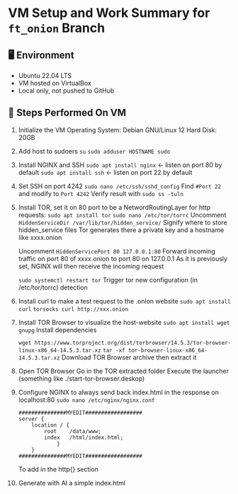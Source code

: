 # VM Setup and Work Summary for `ft_onion` Branch

## 🖥️ Environment
- Ubuntu 22.04 LTS
- VM hosted on VirtualBox
- Local only, not pushed to GitHub

## 🔧 Steps Performed On VM
1. Initialize the VM
	Operating System: Debian GNU/Linux 12
	Hard Disk: 20GB

2. Add host to sudoers
	```su```
	```sudo adduser HOSTNAME sudo```

3. Install NGINX and SSH
	```sudo apt install nginx``` <- listen on port 80 by default
	```sudo apt install ssh``` <- listen on port 22 by default

4. Set SSH on port 4242
	```sudo nano /etc/ssh/sshd_config```
	Find ``` #Port 22 ``` and modify to ```Port 4242```
	Verify result with ```sudo ss -tuln```

5. Install TOR, set it on 80 port to be a NetwordRoutingLayer for http requests:
	```sudo apt install tor```
	```sudo nano /etc/tor/torrc```
	Uncomment ```HiddenServiceDir /var/lib/tor/hidden_service/```
	Signify where to store hidden_service files
	Tor generates there a private key and a hostname like xxxx.onion

	Uncomment ```HiddenServicePort 80 127.0.0.1:80```
	Forward incoming traffic on port 80 of xxxx.onion to port 80 on 127.0.0.1
	As it is previously set, NGINX will then receive the incoming request

	```sudo systemctl restart tor```
	Trigger tor new configuration (in /etc/tor/torrc) detection

6. Install curl to make a test request to the .onion website
	```sudo apt install curl```
	```torsocks curl http://xxx.onion```

7. Install TOR Browser to visualize the host-website
	```sudo apt install wget gnupg```
	Install dependencies

	```wget https://www.torproject.org/dist/torbrowser/14.5.3/tor-browser-linux-x86_64-14.5.3.tar.xz```
	```tar -xf tor-browser-linux-x86_64-14.5.3.tar.xz```
	Download TOR Browser archive then extract it

8. Open TOR Browser
	Go in the TOR extracted folder
	Execute the launcher (something like ./start-tor-browser.deskop)

9. Configure NGINX to always send back index.html in the response on localhost:80
	```sudo nano /etc/nginx/nginx.conf```
	```
	###############MYEDIT##################
	server {
		location / {
			root	/data/www;
			index	/html/index.html;
                }       
        }
	###############MYEDIT##################
	```
	To add in the http{} section
10. Generate with AI a simple index.html
